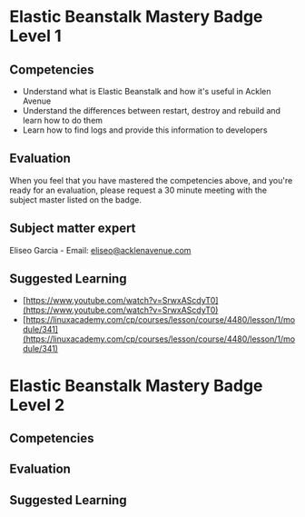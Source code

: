 # Elastic Beanstalk Mastery Badge Level 1

## Competencies

 - Understand what is Elastic Beanstalk and how it's useful in Acklen Avenue
 - Understand the differences between restart, destroy and rebuild and learn how to do them
 - Learn how to find logs and provide this information to developers

## Evaluation

When you feel that you have mastered the competencies above, and you're ready for an evaluation, please request a 30 minute meeting with the subject master listed on the badge.

## Subject matter expert
Eliseo Garcia - Email: eliseo@acklenavenue.com

## Suggested Learning

 - [https://www.youtube.com/watch?v=SrwxAScdyT0](https://www.youtube.com/watch?v=SrwxAScdyT0)
 - [https://linuxacademy.com/cp/courses/lesson/course/4480/lesson/1/module/341](https://linuxacademy.com/cp/courses/lesson/course/4480/lesson/1/module/341)



# Elastic Beanstalk Mastery Badge Level 2

## Competencies

## Evaluation

## Suggested Learning
